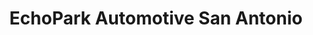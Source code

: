 ---
title: "EchoPark Automotive San Antonio"
url: /san-antonio/echopark-automotive-san-antonio/
shop: Autohaus
---